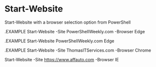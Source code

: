 # Start-Website
Start-Website with a browser selection option from PowerShell

.EXAMPLE
   Start-Website -Site PowerShellWeekly.com -Browser Edge

.EXAMPLE
   Start-Website PowerShellWeekly.com Edge
   
.EXAMPLE
   Start-Website -Site ThomasITServices.com -Browser Chrome

  Start-Website -Site https://www.affauto.com -Browser IE
